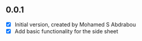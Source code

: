 ## 0.0.1

- [x] Initial version, created by Mohamed S Abdrabou
- [x] Add basic functionality for the side sheet
